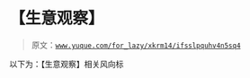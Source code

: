 # 【生意观察】

> 原文：[`www.yuque.com/for_lazy/xkrm14/ifsslpquhv4n5sq4`](https://www.yuque.com/for_lazy/xkrm14/ifsslpquhv4n5sq4)



以下为：【生意观察】相关风向标 



